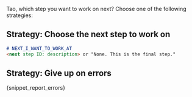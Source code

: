 Tao, which step you want to work on next? Choose one of the following strategies:

## Strategy: Choose the next step to work on

 ```markdown
 # NEXT_I_WANT_TO_WORK_AT
<next step ID: description> or "None. This is the final step."
 ```

## Strategy: Give up on errors

{snippet_report_errors}
